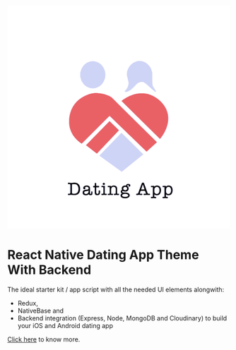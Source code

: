![DefaultIcon figure](../images/icon3.png)

# React Native Dating App Theme With Backend

The ideal starter kit / app script with all the needed UI elements alongwith:

* Redux,
* NativeBase and
* Backend integration (Express, Node, MongoDB and Cloudinary) to build your iOS and Android dating app

[Click here](https://market.nativebase.io/view/react-native-dating-app-with-backend/) to know more.

